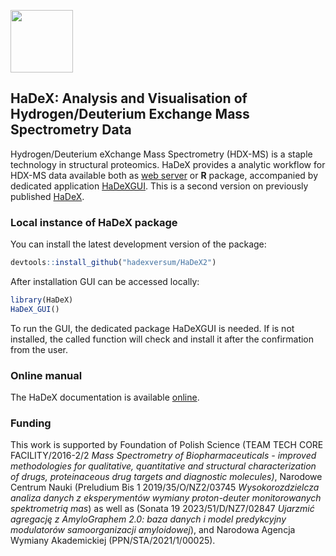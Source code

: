 
<p>
  <img src="https://raw.githubusercontent.com/hadexversum/HaDeX/master/inst/HaDeX/HaDeX.png" width="100">
</p>

## HaDeX: Analysis and Visualisation of Hydrogen/Deuterium Exchange Mass Spectrometry Data 

Hydrogen/Deuterium eXchange Mass Spectrometry (HDX-MS) is a staple technology in structural proteomics. HaDeX provides a analytic workflow for HDX-MS data available both as [web server](https://hadex2.mslab-ibb.pl/) or **R** package, accompanied by dedicated application [HaDeXGUI](https://github.com/hadexversum/HaDeXGUI). This is a second version on previously published [HaDeX](https://academic.oup.com/bioinformatics/article/36/16/4516/5862011).


### Local instance of HaDeX package

You can install the latest development version of the package:

```R
devtools::install_github("hadexversum/HaDeX2")
```

After installation GUI can be accessed locally:

```R
library(HaDeX)
HaDeX_GUI()
```

To run the GUI, the dedicated package HaDeXGUI is needed. If is not installed, the called function will check and install it after the confirmation from the user.

### Online manual

The HaDeX documentation is available [online](https://hadexversum.github.io/HaDeX2/).


### Funding  

This work is supported by Foundation of Polish Science (TEAM TECH CORE FACILITY/2016-2/2 *Mass Spectrometry of Biopharmaceuticals - improved methodologies for qualitative, quantitative and structural characterization of drugs, proteinaceous drug targets and diagnostic molecules)*, Narodowe Centrum Nauki (Preludium Bis 1 2019/35/O/NZ2/03745 *Wysokorozdzielcza analiza danych z eksperymentów wymiany proton-deuter monitorowanych spektrometrią mas*) as well as (Sonata 19 2023/51/D/NZ7/02847 *Ujarzmić agregację z AmyloGraphem 2.0: baza danych i model predykcyjny modulatorów samoorganizacji amyloidowej*), and Narodowa Agencja Wymiany Akademickiej (PPN/STA/2021/1/00025).
